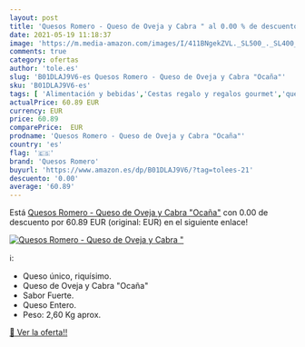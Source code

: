 ```yaml
---
layout: post
title: 'Quesos Romero - Queso de Oveja y Cabra " al 0.00 % de descuento'
date: 2021-05-19 11:18:37
image: 'https://m.media-amazon.com/images/I/411BNgekZVL._SL500_._SL400_.jpg'
comments: true
category: ofertas
author: 'tole.es'
slug: 'B01DLAJ9V6-es Quesos Romero - Queso de Oveja y Cabra "Ocaña"'
sku: 'B01DLAJ9V6-es'
tags: [ 'Alimentación y bebidas','Cestas regalo y regalos gourmet','queso','quesos romero', ]
actualPrice: 60.89 EUR
currency: EUR
price: 60.89
comparePrice:  EUR
prodname: 'Quesos Romero - Queso de Oveja y Cabra "Ocaña"'
country: 'es'
flag: '🇪🇸'
brand: 'Quesos Romero'
buyurl: 'https://www.amazon.es/dp/B01DLAJ9V6/?tag=tolees-21'
descuento: '0.00'
average: '60.89'
---
```


Está [Quesos Romero - Queso de Oveja y Cabra "Ocaña"](https://www.amazon.es/dp/B01DLAJ9V6/?tag=tolees-21) con 0.00 de descuento por 60.89 EUR (original:  EUR) en el siguiente enlace!

[![Quesos Romero - Queso de Oveja y Cabra "](https://m.media-amazon.com/images/I/411BNgekZVL._SL500_._SL400_.jpg)](https://www.amazon.es/dp/B01DLAJ9V6/?tag=tolees-21)

ℹ️:

- Queso único, riquísimo.
- Queso de Oveja y Cabra "Ocaña"
- Sabor Fuerte.
- Queso Entero.
- Peso: 2,60 Kg aprox.

[🛒 Ver la oferta!!](https://www.amazon.es/dp/B01DLAJ9V6/?tag=tolees-21)
